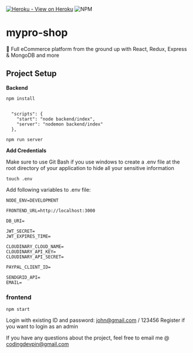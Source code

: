 [![Heroku - View on Heroku](https://img.shields.io/badge/Heroku-View_on_Heroku-red?logo=Heroku&logoColor=white)](https://mypro-shop.herokuapp.com/)
![NPM](https://badgen.net/npm/v/express)

# mypro-shop
🚀 Full eCommerce platform from the ground up with React, Redux, Express &amp; MongoDB and more 


## **Project Setup**

**Backend**

```
npm install
```

```

  "scripts": {
    "start": "node backend/index",
    "server": "nodemon backend/index"
  },

```

```
npm run server
```

**Add Credentials**

Make sure to use Git Bash if you use windows to create a .env file at the root directory of your application to hide all your sensitive information

```
touch .env
```
Add following variables to .env file:

```
NODE_ENV=DEVELOPMENT

FRONTEND_URL=http://localhost:3000

DB_URI=

JWT_SECRET=
JWT_EXPIRES_TIME=

CLOUDINARY_CLOUD_NAME=
CLOUDINARY_API_KEY=
CLOUDINARY_API_SECRET=

PAYPAL_CLIENT_ID=

SENDGRID_API=
EMAIL=
```

### frontend

```
npm start
```

Login with existing ID and password: john@gmail.com / 123456
Register if you want to login as an admin

If you have any questions about the project, feel free to email me @ codingdevpin@gmail.com
